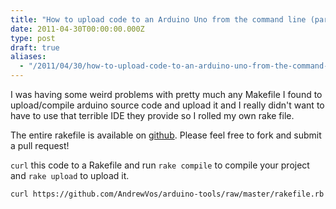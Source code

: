 ```yaml
---
title: "How to upload code to an Arduino Uno from the command line (part 2)"
date: 2011-04-30T00:00:00.000Z
type: post
draft: true
aliases:
  - "/2011/04/30/how-to-upload-code-to-an-arduino-uno-from-the-command-line-part-2"
---
```

I was having some weird problems with pretty much any Makefile I found to upload/compile arduino source code and upload it and I really didn't want to have to use that terrible IDE they provide so I rolled my own rake file.

  The entire rakefile is available on [github](https://github.com/AndrewVos/arduino-tools). Please feel free to fork and submit a pull request!

`curl` this code to a Rakefile and run `rake compile` to compile your project and `rake upload` to upload it.

```bash
curl https://github.com/AndrewVos/arduino-tools/raw/master/rakefile.rb > Rakefile
```
